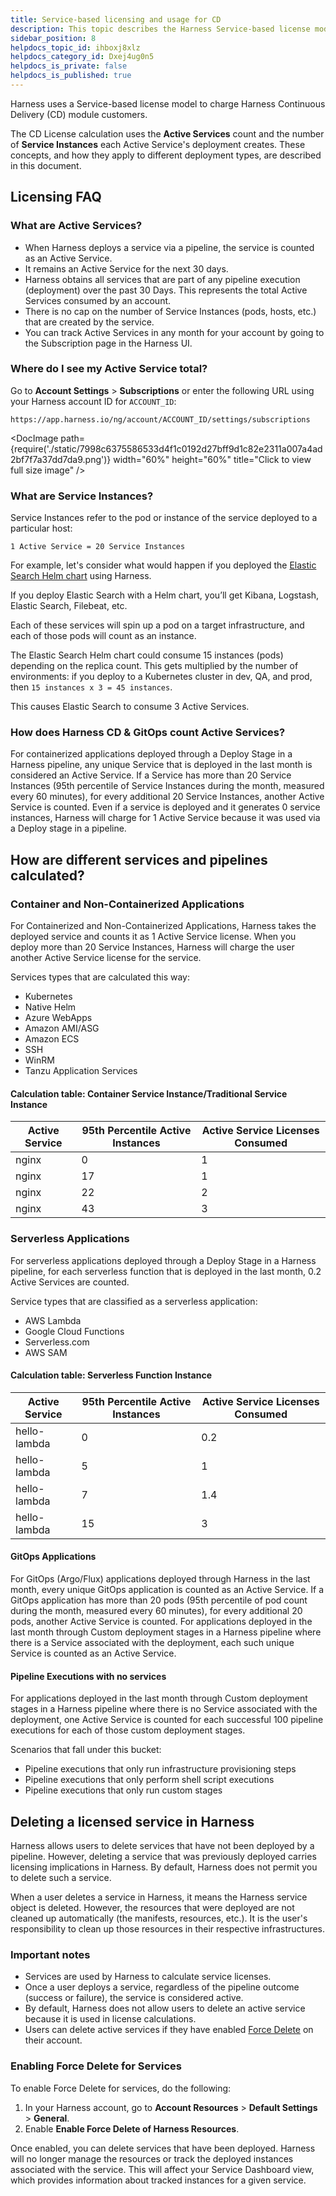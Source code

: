```yaml
---
title: Service-based licensing and usage for CD
description: This topic describes the Harness Service-based license model for its Continuous Delivery module.
sidebar_position: 8
helpdocs_topic_id: ihboxj8xlz
helpdocs_category_id: Dxej4ug0n5
helpdocs_is_private: false
helpdocs_is_published: true
---
```


Harness uses a Service-based license model to charge Harness Continuous Delivery (CD) module customers.

The CD License calculation uses the **Active Services** count and the number of **Service Instances** each Active Service's deployment creates. These concepts, and how they apply to different deployment types, are described in this document.

## Licensing FAQ

### What are Active Services?

- When Harness deploys a service via a pipeline, the service is counted as an Active Service. 
- It remains an Active Service for the next 30 days.
- Harness obtains all services that are part of any pipeline execution (deployment) over the past 30 Days. This represents the total Active Services consumed by an account.
- There is no cap on the number of Service Instances (pods, hosts, etc.)  that are created by the service.
- You can track Active Services in any month for your account by going to the Subscription page in the Harness UI.

### Where do I see my Active Service total? 

Go to **Account Settings** > **Subscriptions** or enter the following URL using your Harness account ID for `ACCOUNT_ID`:

```
https://app.harness.io/ng/account/ACCOUNT_ID/settings/subscriptions
```

<DocImage path={require('./static/7998c6375586533d4f1c0192d27bff9d1c82e2311a007a4ad2bf7f7a37dd7da9.png')} width="60%" height="60%" title="Click to view full size image" />  


### What are Service Instances? 

Service Instances refer to the pod or instance of the service deployed to a particular host:

```
1 Active Service = 20 Service Instances
```

For example, let's consider what would happen if you deployed the [Elastic Search Helm chart](https://github.com/elastic/helm-charts) using Harness.

If you deploy Elastic Search with a Helm chart, you’ll get Kibana, Logstash, Elastic Search, Filebeat, etc.

Each of these services will spin up a pod on a target infrastructure, and each of those pods will count as an instance.

The Elastic Search Helm chart could consume 15 instances (pods) depending on the replica count. This gets multiplied by the number of environments: if you deploy to a Kubernetes cluster in dev, QA, and prod, then `15 instances x 3 = 45 instances`. 

This causes Elastic Search to consume 3 Active Services. 

### How does Harness CD & GitOps count Active Services?

For containerized applications deployed through a Deploy Stage in a Harness pipeline, any unique Service that is deployed in the last month is considered an Active Service.
If a Service has more than 20 Service Instances (95th percentile of Service Instances during the month, measured every 60 minutes), for every additional 20 Service Instances, another Active Service is counted. Even if a service is deployed and it generates 0 service instances, Harness will charge for 1 Active Service because it was used via a Deploy stage in a pipeline. 


## How are different services and pipelines calculated?

### Container and Non-Containerized Applications
For Containerized and Non-Containerized Applications, Harness takes the deployed service and counts it as 1 Active Service license. When you deploy more than 20 Service Instances, Harness will charge the user another Active Service license for the service.

Services types that are calculated this way:

- Kubernetes
- Native Helm
- Azure WebApps
- Amazon AMI/ASG
- Amazon ECS
- SSH
- WinRM
- Tanzu Application Services
  

#### Calculation table: Container Service Instance/Traditional Service Instance

| **Active Service** | **95th Percentile Active Instances** | **Active Service Licenses Consumed** |
| ------------------ | ------------------------------------ | ------------------------------------ |
| nginx              | 0                                    | 1                                    |
| nginx              | 17                                   | 1                                    |
| nginx              | 22                                   | 2                                    |
| nginx              | 43                                   | 3                                    |


### Serverless Applications
For serverless applications deployed through a Deploy Stage in a Harness pipeline, for each serverless function that is deployed in the last month, 0.2 Active Services are counted.

Service types that are classified as a serverless application:

- AWS Lambda
- Google Cloud Functions
- Serverless.com
- AWS SAM

#### Calculation table: Serverless Function Instance

| **Active Service** | **95th Percentile Active Instances** | **Active Service Licenses Consumed** |
| ------------------ | ------------------------------------ | ------------------------------------ |
| hello-lambda       | 0                                    | 0.2                                  |
| hello-lambda       | 5                                    | 1                                    |
| hello-lambda       | 7                                    | 1.4                                  |
| hello-lambda       | 15                                   | 3                                    |

#### GitOps Applications
For GitOps (Argo/Flux) applications deployed through Harness in the last month, every unique GitOps application is counted as an Active Service.
If a GitOps application has more than 20 pods (95th percentile of pod count during the month, measured every 60 minutes), for every additional 20 pods, another Active Service is counted.
For applications deployed in the last month through Custom deployment stages in a Harness pipeline where there is a Service associated with the deployment, each such unique Service is counted as an Active Service.

#### Pipeline Executions with no services

For applications deployed in the last month through Custom deployment stages in a Harness pipeline where there is no Service associated with the deployment, one Active Service is counted for each successful 100 pipeline executions for each of those custom deployment stages.

Scenarios that fall under this bucket:

- Pipeline executions that only run infrastructure provisioning steps
- Pipeline executions that only perform shell script executions
- Pipeline executions that only run custom stages 

 
## Deleting a licensed service in Harness

Harness allows users to delete services that have not been deployed by a pipeline. However, deleting a service that was previously deployed carries licensing implications in Harness. By default, Harness does not permit you to delete such a service.

When a user deletes a service in Harness, it means the Harness service object is deleted. However, the resources that were deployed are not cleaned up automatically (the manifests, resources, etc.). It is the user's responsibility to clean up those resources in their respective infrastructures.

### Important notes

- Services are used by Harness to calculate service licenses.
- Once a user deploys a service, regardless of the pipeline outcome (success or failure), the service is considered active.
- By default, Harness does not allow users to delete an active service because it is used in license calculations.
- Users can delete active services if they have enabled [Force Delete](/docs/platform/references/entity-deletion-reference/#force-delete) on their account.

### Enabling Force Delete for Services

To enable Force Delete for services, do the following: 

1. In your Harness account, go to **Account Resources** > **Default Settings** > **General**.
2. Enable **Enable Force Delete of Harness Resources**.

Once enabled, you can delete services that have been deployed. Harness will no longer manage the resources or track the deployed instances associated with the service. This will affect your Service Dashboard view, which provides information about tracked instances for a given service.






